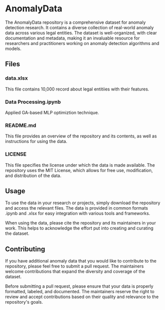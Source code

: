 # AnomalyData

The AnomalyData repository is a comprehensive dataset for anomaly detection research. It contains a diverse collection of real-world anomaly data across various legal entities. The dataset is well-organized, with clear documentation and metadata, making it an invaluable resource for researchers and practitioners working on anomaly detection algorithms and models.

## Files

### data.xlsx
This file contains 10,000 record about legal entitiies with their features.

### Data Processing.ipynb
Applied GA-based MLP optimiztion technique. 

### README.md
This file provides an overview of the repository and its contents, as well as instructions for using the data.

### LICENSE
This file specifies the license under which the data is made available. The repository uses the MIT License, which allows for free use, modification, and distribution of the data.

## Usage

To use the data in your research or projects, simply download the repository and access the relevant files. The data is provided in common formats .ipynb and .xlsx for easy integration with various tools and frameworks.

When using the data, please cite the repository and its maintainers in your work. This helps to acknowledge the effort put into creating and curating the dataset.

## Contributing

If you have additional anomaly data that you would like to contribute to the repository, please feel free to submit a pull request. The maintainers welcome contributions that expand the diversity and coverage of the dataset.

Before submitting a pull request, please ensure that your data is properly formatted, labeled, and documented. The maintainers reserve the right to review and accept contributions based on their quality and relevance to the repository's goals.
